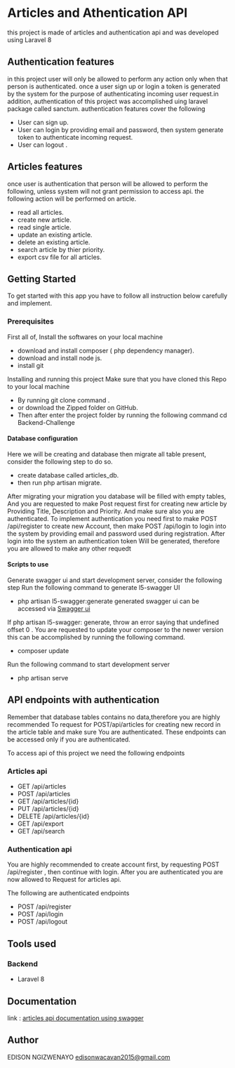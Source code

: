 
# Articles and Athentication API

this  project is made of articles and authentication api and was developed using Laravel 8
 
 ## Authentication features
 in this project user will only be allowed to perform any action only when  that person is authenticated. once a user sign up or login a token is generated by the system for the purpose of authenticating incoming user request.in addition, authentication of this project was accomplished uing laravel package called sanctum. authentication features cover the following

- User can sign up.
- User can login by providing email and password, then system generate token to authenticate incoming request.
- User can logout .

## Articles features 
 
 once user is authentication that person will be allowed to perform the following, unless 
 system will not grant permission to access api. the following action will be performed 
 on article. 

- read all articles.
- create new article.
- read single article.
- update an existing article.
- delete an existing article.
- search article by thier  priority.
- export csv file for all articles.


## Getting Started

To get started with this app you have to follow all instruction below carefully and implement.

### Prerequisites
First all of, Install the softwares on your local machine
- download and install composer ( php dependency manager).
- download and install node js.
- install git 

Installing  and running this project 
Make sure that you have cloned this Repo to your local machine

- By running  git clone command .
- or download the Zipped folder on GitHub.
- Then after enter the project folder by running the following command  cd Backend-Challenge

#### Database configuration

Here we will be creating and database then migrate all table present, consider the 
following step to do so. 

- create database called articles_db.
- then run  php artisan migrate.


After migrating your migration you database will be filled with empty tables,
And you are requested to make Post request first for creating new article by 
Providing Title, Description and Priority. And make sure also you are authenticated.
To implement authentication you need first to make POST /api/register to create new
Account, then make POST /api/login to login into the system by providing
email and password used during registration. After login into the system an authentication token
Will be generated, therefore you are allowed to make any other requedt

 #### Scripts to use

 Generate swagger ui and start development server, consider the following step
 Run the following command to generate l5-swagger UI 
 - php artisan l5-swagger:generate
 generated swagger ui can be accessed via <a href="http://127.0.0.1:8000/api/documentation">Swagger ui</a>

If php artisan l5-swagger: generate, throw an error saying that undefined offset 0 . You are requested to update your composer to the newer version this can be accomplished by running
the following command.
- composer update


Run the following command to start development server
- php artisan serve 

## API endpoints with authentication

Remember that database tables contains no data,therefore you are highly recommended
To request for POST/api/articles for creating new record in the article table and make sure 
You are authenticated. These endpoints can be accessed only if you are authenticated.

To access api of this project we need the following endpoints

 ### Articles api
 - GET /api/articles
- POST /api/articles
- GET /api/articles/{id}
- PUT /api/articles/{id}
- DELETE /api/articles/{id}
- GET /api/export
- GET /api/search

### Authentication api
You are highly recommended to create account first, by requesting POST /api/register
, then continue with login. After you are authenticated you are now allowed to 
Request for articles api.

The following are authenticated endpoints

- POST /api/register
- POST /api/login
- POST /api/logout

## Tools used 

### Backend
- Laravel 8

## Documentation
  link : <a href="http://127.0.0.1:8000/api/documentation">articles api documentation using swagger </a>

## Author 
EDISON NGIZWENAYO <a href="edisonwacavan2015@gmail.com">edisonwacavan2015@gmail.com</a>




